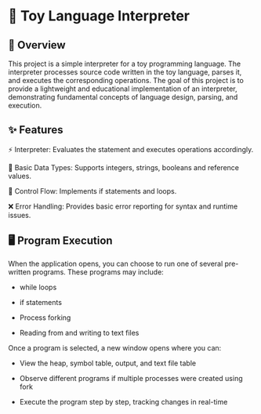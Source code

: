 # 🚀 Toy Language Interpreter

## 📌 Overview


This project is a simple interpreter for a toy programming language. The interpreter processes source code written in the toy language, parses it, and executes the corresponding operations. The goal of this project is to provide a lightweight and educational implementation of an interpreter, demonstrating fundamental concepts of language design, parsing, and execution.

## ✨ Features

⚡ Interpreter: Evaluates the statement and executes operations accordingly.

🔢 Basic Data Types: Supports integers, strings, booleans and reference values.

🔄 Control Flow: Implements if statements and loops.

❌ Error Handling: Provides basic error reporting for syntax and runtime issues.

## 🖥️ Program Execution

When the application opens, you can choose to run one of several pre-written programs. These programs may include:

- while loops

- if statements

- Process forking

- Reading from and writing to text files

Once a program is selected, a new window opens where you can:

- View the heap, symbol table, output, and text file table

- Observe different programs if multiple processes were created using fork

- Execute the program step by step, tracking changes in real-time
